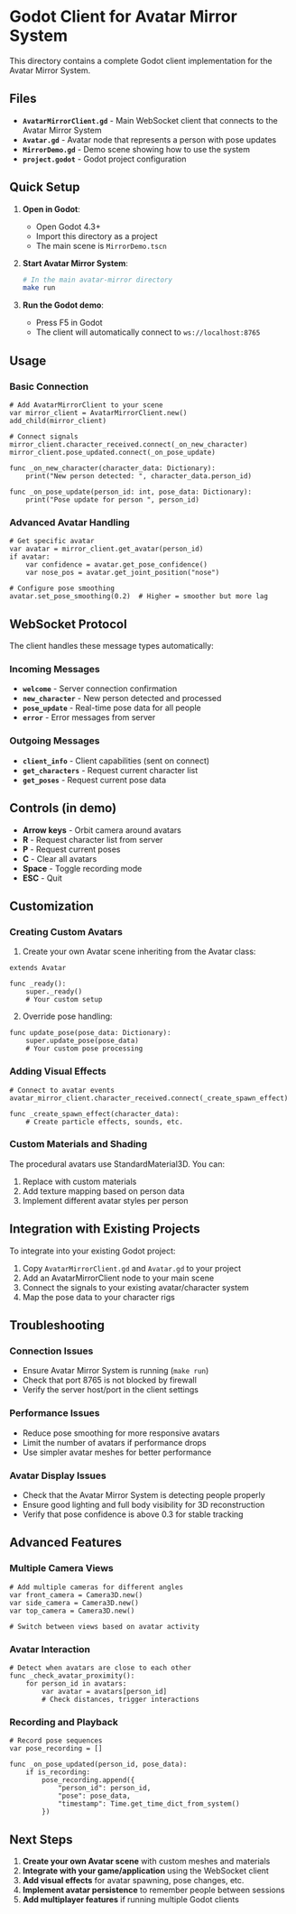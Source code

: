 # Godot Client for Avatar Mirror System

This directory contains a complete Godot client implementation for the Avatar Mirror System.

## Files

- **`AvatarMirrorClient.gd`** - Main WebSocket client that connects to the Avatar Mirror System
- **`Avatar.gd`** - Avatar node that represents a person with pose updates
- **`MirrorDemo.gd`** - Demo scene showing how to use the system
- **`project.godot`** - Godot project configuration

## Quick Setup

1. **Open in Godot**:
   - Open Godot 4.3+
   - Import this directory as a project
   - The main scene is `MirrorDemo.tscn`

2. **Start Avatar Mirror System**:
   ```bash
   # In the main avatar-mirror directory
   make run
   ```

3. **Run the Godot demo**:
   - Press F5 in Godot
   - The client will automatically connect to `ws://localhost:8765`

## Usage

### Basic Connection

```gdscript
# Add AvatarMirrorClient to your scene
var mirror_client = AvatarMirrorClient.new()
add_child(mirror_client)

# Connect signals
mirror_client.character_received.connect(_on_new_character)
mirror_client.pose_updated.connect(_on_pose_update)

func _on_new_character(character_data: Dictionary):
    print("New person detected: ", character_data.person_id)

func _on_pose_update(person_id: int, pose_data: Dictionary):
    print("Pose update for person ", person_id)
```

### Advanced Avatar Handling

```gdscript
# Get specific avatar
var avatar = mirror_client.get_avatar(person_id)
if avatar:
    var confidence = avatar.get_pose_confidence()
    var nose_pos = avatar.get_joint_position("nose")

# Configure pose smoothing
avatar.set_pose_smoothing(0.2)  # Higher = smoother but more lag
```

## WebSocket Protocol

The client handles these message types automatically:

### Incoming Messages

- **`welcome`** - Server connection confirmation
- **`new_character`** - New person detected and processed
- **`pose_update`** - Real-time pose data for all people
- **`error`** - Error messages from server

### Outgoing Messages

- **`client_info`** - Client capabilities (sent on connect)
- **`get_characters`** - Request current character list
- **`get_poses`** - Request current pose data

## Controls (in demo)

- **Arrow keys** - Orbit camera around avatars
- **R** - Request character list from server
- **P** - Request current poses
- **C** - Clear all avatars
- **Space** - Toggle recording mode
- **ESC** - Quit

## Customization

### Creating Custom Avatars

1. Create your own Avatar scene inheriting from the Avatar class:
```gdscript
extends Avatar

func _ready():
    super._ready()
    # Your custom setup
```

2. Override pose handling:
```gdscript
func update_pose(pose_data: Dictionary):
    super.update_pose(pose_data)
    # Your custom pose processing
```

### Adding Visual Effects

```gdscript
# Connect to avatar events
avatar_mirror_client.character_received.connect(_create_spawn_effect)

func _create_spawn_effect(character_data):
    # Create particle effects, sounds, etc.
```

### Custom Materials and Shading

The procedural avatars use StandardMaterial3D. You can:

1. Replace with custom materials
2. Add texture mapping based on person data
3. Implement different avatar styles per person

## Integration with Existing Projects

To integrate into your existing Godot project:

1. Copy `AvatarMirrorClient.gd` and `Avatar.gd` to your project
2. Add an AvatarMirrorClient node to your main scene
3. Connect the signals to your existing avatar/character system
4. Map the pose data to your character rigs

## Troubleshooting

### Connection Issues

- Ensure Avatar Mirror System is running (`make run`)
- Check that port 8765 is not blocked by firewall
- Verify the server host/port in the client settings

### Performance Issues

- Reduce pose smoothing for more responsive avatars
- Limit the number of avatars if performance drops
- Use simpler avatar meshes for better performance

### Avatar Display Issues

- Check that the Avatar Mirror System is detecting people properly
- Ensure good lighting and full body visibility for 3D reconstruction
- Verify that pose confidence is above 0.3 for stable tracking

## Advanced Features

### Multiple Camera Views

```gdscript
# Add multiple cameras for different angles
var front_camera = Camera3D.new()
var side_camera = Camera3D.new()
var top_camera = Camera3D.new()

# Switch between views based on avatar activity
```

### Avatar Interaction

```gdscript
# Detect when avatars are close to each other
func _check_avatar_proximity():
    for person_id in avatars:
        var avatar = avatars[person_id]
        # Check distances, trigger interactions
```

### Recording and Playback

```gdscript
# Record pose sequences
var pose_recording = []

func _on_pose_updated(person_id, pose_data):
    if is_recording:
        pose_recording.append({
            "person_id": person_id,
            "pose": pose_data,
            "timestamp": Time.get_time_dict_from_system()
        })
```

## Next Steps

1. **Create your own Avatar scene** with custom meshes and materials
2. **Integrate with your game/application** using the WebSocket client
3. **Add visual effects** for avatar spawning, pose changes, etc.
4. **Implement avatar persistence** to remember people between sessions
5. **Add multiplayer features** if running multiple Godot clients